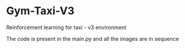 # Gym-Taxi-V3
Reinforcement learning for taxi - v3 environment

The code is present in the main.py and all the images are in sequence 
